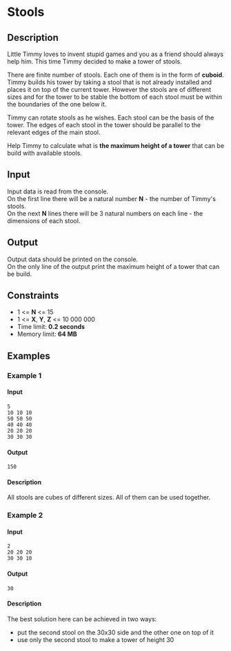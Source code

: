# Stools

## Description
Little Timmy loves to invent stupid games and you as a friend should always help him. This time Timmy decided to make a tower of stools.

There are finite number of stools. Each one of them is in the form of **cuboid**. Timmy builds his tower by taking a stool that is not already installed and places it on top of the current tower. However the stools are of different sizes and for the tower to be stable the bottom of each stool must be within the boundaries of the one below it.

Timmy can rotate stools as he wishes. Each stool can be the basis of the tower. The edges of each stool in the tower should be parallel to the relevant edges of the main stool.

Help Timmy to calculate what is **the maximum height of a tower** that can be build with available stools.

## Input
Input data is read from the console.<br>
On the first line there will be a natural number **N** - the number of Timmy's stools.<br>
On the next **N** lines there will be 3 natural numbers on each line - the dimensions of each stool.

## Output
Output data should be printed on the console.<br>
On the only line of the output print the maximum height of a tower that can be build.

## Constraints
* 1 <= **N** <= 15
* 1 <= **X**, **Y**, **Z** <= 10 000 000
* Time limit: **0.2 seconds**
* Memory limit: **64 MB**

## Examples

### Example 1

#### Input
```
5
10 10 10
50 50 50
40 40 40
20 20 20
30 30 30
```

#### Output
```
150
```

#### Description
All stools are cubes of different sizes. All of them can be used together.

### Example 2

#### Input
```
2
20 20 20
30 30 10

```

#### Output
```
30
```

#### Description
The best solution here can be achieved in two ways:
* put the second stool on the 30x30 side and the other one on top of it
* use only the second stool to make a tower of height 30
